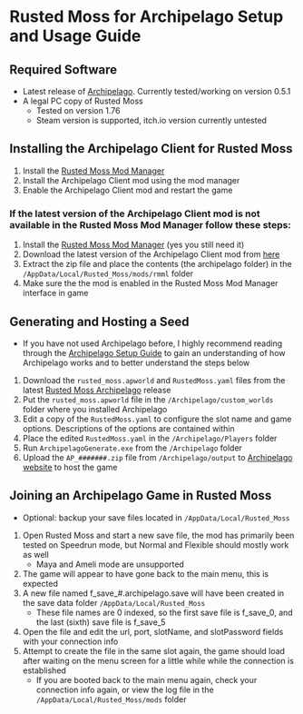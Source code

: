 # Rusted Moss for Archipelago Setup and Usage Guide

## Required Software
* Latest release of [Archipelago](https://github.com/ArchipelagoMW/Archipelago/releases). Currently tested/working on version 0.5.1
* A legal PC copy of Rusted Moss
   * Tested on version 1.76
   * Steam version is supported, itch.io version currently untested

## Installing the Archipelago Client for Rusted Moss
1. Install the [Rusted Moss Mod Manager](https://github.com/Harlem512/rm-mod-manager)
2. Install the Archipelago Client mod using the mod manager
3. Enable the Archipelago Client mod and restart the game

### If the latest version of the Archipelago Client mod is not available in the Rusted Moss Mod Manager follow these steps:
1. Install the [Rusted Moss Mod Manager](https://github.com/Harlem512/rm-mod-manager) (yes you still need it)
2. Download the latest version of the Archipelago Client mod from [here](https://github.com/dgrossmann144/RustedMossArchipelagoClient/releases/latest)
3. Extract the zip file and place the contents (the archipelago folder) in the `/AppData/Local/Rusted_Moss/mods/rmml` folder
4. Make sure the the mod is enabled in the Rusted Moss Mod Manager interface in game

## Generating and Hosting a Seed
* If you have not used Archipelago before, I highly recommend reading through the [Archipelago Setup Guide](https://archipelago.gg/tutorial/Archipelago/setup/en) to gain an understanding of how Archipelago works and to better understand the steps below
1. Download the `rusted_moss.apworld` and `RustedMoss.yaml` files from the latest [Rusted Moss Archipelago](https://github.com/dgrossmann144/Archipelago/releases) release
2. Put the `rusted_moss.apworld` file in the `/Archipelago/custom_worlds` folder where you installed Archipelago
3. Edit a copy of the `RustedMoss.yaml` to configure the slot name and game options. Descriptions of the options are contained within
4. Place the edited `RustedMoss.yaml` in the `/Archipelago/Players` folder
5. Run `ArchipelagoGenerate.exe` from the `/Archipelago` folder
6. Upload the `AP_#######.zip` file from `/Archipelago/output` to [Archipelago website](https://archipelago.gg/uploads) to host the game

## Joining an Archipelago Game in Rusted Moss
* Optional: backup your save files located in `/AppData/Local/Rusted_Moss`
1. Open Rusted Moss and start a new save file, the mod has primarily been tested on Speedrun mode, but Normal and Flexible should mostly work as well
   * Maya and Ameli mode are unsupported
2. The game will appear to have gone back to the main menu, this is expected
3. A new file named f_save_#.archipelago.save will have been created in the save data folder `/AppData/Local/Rusted_Moss`
   * These file names are 0 indexed, so the first save file is f_save_0, and the last (sixth) save file is f_save_5
4. Open the file and edit the url, port, slotName, and slotPassword fields with your connection info
5. Attempt to create the file in the same slot again, the game should load after waiting on the menu screen for a little while while the connection is established
   * If you are booted back to the main menu again, check your connection info again, or view the log file in the `/AppData/Local/Rusted_Moss/mods` folder

